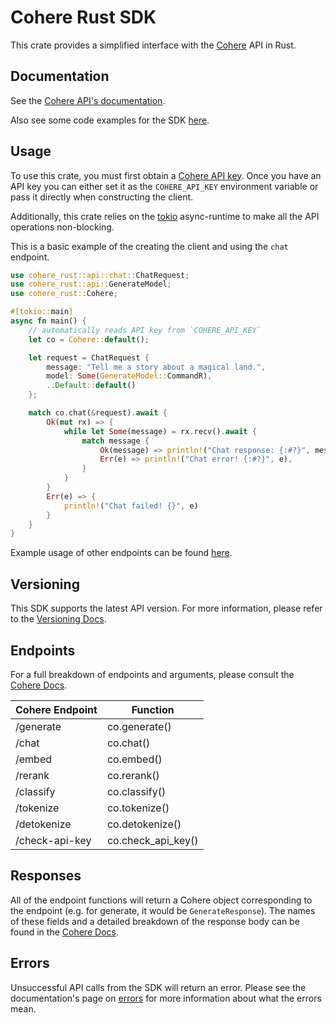 # Cohere Rust SDK

This crate provides a simplified interface with the [Cohere](https://cohere.com/) API in Rust.

## Documentation

See the [Cohere API's documentation](https://docs.cohere.com/).

Also see some code examples for the SDK [here](https://github.com/walterbm/cohere-rust/blob/main/examples).

## Usage

To use this crate, you must first obtain a [Cohere API key](https://dashboard.cohere.com/welcome/register). Once you have an API key you can either set it as the `COHERE_API_KEY` environment variable or pass it directly when constructing the client.

Additionally, this crate relies on the [tokio](https://tokio.rs/) async-runtime to make all the API operations non-blocking.

This is a basic example of the creating the client and using the `chat` endpoint.

```rust
use cohere_rust::api::chat::ChatRequest;
use cohere_rust::api::GenerateModel;
use cohere_rust::Cohere;

#[tokio::main]
async fn main() {
    // automatically reads API key from `COHERE_API_KEY`
    let co = Cohere::default();

    let request = ChatRequest {
        message: "Tell me a story about a magical land.",
        model: Some(GenerateModel::CommandR),
        ..Default::default()
    };

    match co.chat(&request).await {
        Ok(mut rx) => {
            while let Some(message) = rx.recv().await {
                match message {
                    Ok(message) => println!("Chat response: {:#?}", message),
                    Err(e) => println!("Chat error! {:#?}", e),
                }
            }
        }
        Err(e) => {
            println!("Chat failed! {}", e)
        }
    }
}
```

Example usage of other endpoints can be found [here](https://github.com/walterbm/cohere-rust/blob/main/examples).

## Versioning

This SDK supports the latest API version. For more information, please refer to the [Versioning Docs](https://docs.cohere.com/reference/versioning).

## Endpoints

For a full breakdown of endpoints and arguments, please consult the [Cohere Docs](https://docs.cohere.com/).

| Cohere Endpoint  | Function             |
| ---------------- | -------------------- |
| /generate        | co.generate()        |
| /chat            | co.chat()            |
| /embed           | co.embed()           |
| /rerank          | co.rerank()          |
| /classify        | co.classify()        |
| /tokenize        | co.tokenize()        |
| /detokenize      | co.detokenize()      |
| /check-api-key   | co.check_api_key()   |

## Responses

All of the endpoint functions will return a Cohere object corresponding to the endpoint (e.g. for generate, it would be `GenerateResponse`). The names of these fields and a detailed breakdown of the response body can be found in the [Cohere Docs](https://docs.cohere.com/).

## Errors

Unsuccessful API calls from the SDK will return an error. Please see the documentation's page on [errors](https://docs.cohere.com/errors-reference) for more information about what the errors mean.
